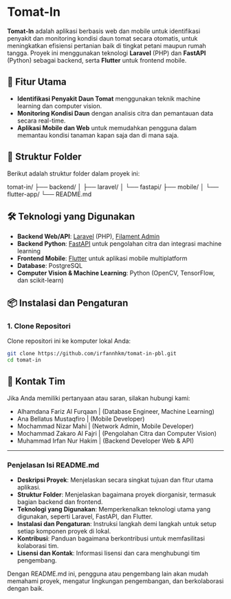 # Tomat-In

**Tomat-In** adalah aplikasi berbasis web dan mobile untuk identifikasi penyakit dan monitoring kondisi daun tomat secara otomatis, untuk meningkatkan efisiensi pertanian baik di tingkat petani maupun rumah tangga. Proyek ini menggunakan teknologi **Laravel** (PHP) dan **FastAPI** (Python) sebagai backend, serta **Flutter** untuk frontend mobile.

## 🚀 Fitur Utama
- **Identifikasi Penyakit Daun Tomat** menggunakan teknik machine learning dan computer vision.
- **Monitoring Kondisi Daun** dengan analisis citra dan pemantauan data secara real-time.
- **Aplikasi Mobile dan Web** untuk memudahkan pengguna dalam memantau kondisi tanaman kapan saja dan di mana saja.

## 📂 Struktur Folder
Berikut adalah struktur folder dalam proyek ini:

tomat-in/
├── backend/
│   ├── laravel/
│   └── fastapi/
├── mobile/
│   └── flutter-app/
└── README.md


## 🛠️ Teknologi yang Digunakan
- **Backend Web/API**: [Laravel](https://laravel.com/) (PHP), [Filament Admin](https://filamentphp.com/)
- **Backend Python**: [FastAPI](https://fastapi.tiangolo.com/) untuk pengolahan citra dan integrasi machine learning
- **Frontend Mobile**: [Flutter](https://flutter.dev/) untuk aplikasi mobile multiplatform
- **Database**: PostgreSQL
- **Computer Vision & Machine Learning**: Python (OpenCV, TensorFlow, dan scikit-learn)

## 📦 Instalasi dan Pengaturan

### 1. Clone Repositori
Clone repositori ini ke komputer lokal Anda:
```bash
git clone https://github.com/irfannhkm/tomat-in-pbl.git
cd tomat-in
```

## 📧 Kontak Tim
Jika Anda memiliki pertanyaan atau saran, silakan hubungi kami:

* Alhamdana Fariz Al Furqaan  | (Database Engineer, Machine Learning)
* Ana Bellatus Mustaqfiro     | (Mobile Developer)
* Mochammad Nizar Mahi        | (Network Admin, Mobile Developer)
* Mochammad Zakaro Al Fajri   | (Pengolahan Citra dan Computer Vision)
* Muhammad Irfan Nur Hakim    | (Backend Developer Web & API)


---

### **Penjelasan Isi README.md**
- **Deskripsi Proyek**: Menjelaskan secara singkat tujuan dan fitur utama aplikasi.
- **Struktur Folder**: Menjelaskan bagaimana proyek diorganisir, termasuk bagian backend dan frontend.
- **Teknologi yang Digunakan**: Memperkenalkan teknologi utama yang digunakan, seperti Laravel, FastAPI, dan Flutter.
- **Instalasi dan Pengaturan**: Instruksi langkah demi langkah untuk setup setiap komponen proyek di lokal.
- **Kontribusi**: Panduan bagaimana berkontribusi untuk memfasilitasi kolaborasi tim.
- **Lisensi dan Kontak**: Informasi lisensi dan cara menghubungi tim pengembang.

Dengan README.md ini, pengguna atau pengembang lain akan mudah memahami proyek, mengatur lingkungan pengembangan, dan berkolaborasi dengan baik.



